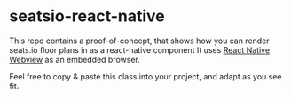 # seatsio-react-native

This repo contains a proof-of-concept, that shows how you can render seats.io floor plans in as a react-native component It uses [React Native Webview](https://github.com/react-native-webview/react-native-webview) as an embedded browser.  

Feel free to copy & paste this class into your project, and adapt as you see fit. 
